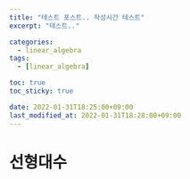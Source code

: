 ```yaml
---
title: "테스트 포스트.. 작성시간 테스트"
excerpt: "테스트.."

categories:
  - linear_algebra
tags:
  - [linear_algebra]

toc: true
toc_sticky: true

date: 2022-01-31T18:25:00+09:00
last_modified_at: 2022-01-31T18:28:00+09:00
---
```


# 선형대수
